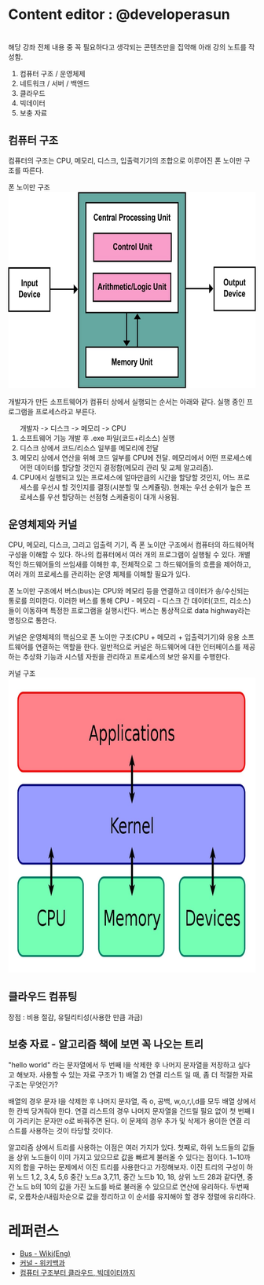 # Content editor : @developerasun

# 



해당 강좌 전체 내용 중 꼭 필요하다고 생각되는 콘텐츠만을 집약해 아래 강의 노트를 작성함. 

<ol>
    <li>컴퓨터 구조 / 운영체제</li>
    <li>네트워크 / 서버 / 백엔드</li>
    <li>클라우드</li>
    <li>빅데이터</li>
    <li>보충 자료</li>
</ol>

## 컴퓨터 구조 
컴퓨터의 구조는 CPU, 메모리, 디스크, 입출력기기의 조합으로 이루어진 폰 노이만 구조를 따른다.

<span>폰 노이만 구조</span><br/>
<img src="./폰-노이만-구조.jpg" width=800px, height=400px />

개발자가 만든 소프트웨어가 컴퓨터 상에서 실행되는 순서는 아래와 같다. 실행 중인 프로그램을 프로세스라고 부른다.  

<ol>
개발자 -> 디스크 -> 메모리 -> CPU
    <li>소프트웨어 기능 개발 후 .exe 파일(코드+리소스) 실행</li>
    <li>디스크 상에서 코드/리소스 일부를 메모리에 전달</li>
    <li>메모리 상에서 연산을 위해 코드 일부를 CPU에 전달. 메모리에서 어떤 프로세스에 어떤 데이터를 할당할 것인지 결정함(메모리 관리 및 교체 알고리즘).</li>
    <li>CPU에서 실행되고 있는 프로세스에 얼마만큼의 시간을 할당할 것인지, 어느 프로세스를 우선시 할 것인지를 결정(시분할 및 스케쥴링). 현재는 우선 순위가 높은 프로세스를 우선 할당하는 선점형 스케쥴링이 대개 사용됨.</li>
</ol>

## 운영체제와 커널
CPU, 메모리, 디스크, 그리고 입출력 기기, 즉 폰 노이만 구조에서 컴퓨터의 하드웨어적 구성을 이해할 수 있다. 하나의 컴퓨터에서 여러 개의 프로그램이 실행될 수 있다. 개별적인 하드웨어들의 쓰임새를 이해한 후, 전체적으로 그 하드웨어들의 흐름을 제어하고, 여러 개의 프로세스를 관리하는 운영 체제를 이해할 필요가 있다.

폰 노이만 구조에서 버스(bus)는 CPU와 메모리 등을 연결하고 데이터가 송/수신되는 통로를 의미한다. 이러한 버스를 통해 CPU - 메모리 - 디스크 간 데이터(코드, 리소스)들이 이동하며 특정한 프로그램을 실행시킨다. 버스는 통상적으로 data highway라는 명칭으로 통한다. 

커널은 운영체제의 핵심으로 폰 노이만 구조(CPU + 메모리 + 입출력기기)와 응용 소프트웨어를 연결하는 역할을 한다. 일반적으로 커널은 하드웨어에 대한 인터페이스를 제공하는 추상화 기능과 시스템 자원을 관리하고 프로세스의 보안 유지를 수행한다. 

<span>커널 구조</span><br/>
<img src="./커널.jpg" width=800px height=600px />

## 클라우드 컴퓨팅
장점 : 비용 절감, 유틸리티성(사용한 만큼 과금)

## 보충 자료 - 알고리즘 책에 보면 꼭 나오는 트리
"hello world" 라는 문자열에서 두 번째 l을 삭제한 후 나머지 문자열을 저장하고 싶다고 해보자. 사용할 수 있는 자료 구조가 1) 배열 2) 연결 리스트 일 때, 좀 더 적절한 자료 구조는 무엇인가? 

배열의 경우 문자 l을 삭제한 후 나머지 문자열, 즉 o, 공백, w,o,r,l,d를 모두 배열 상에서 한 칸씩 당겨줘야 한다. 연결 리스트의 경우 나머지 문자열을 건드릴 필요 없이 첫 번째 l이 가리키는 문자만 o로 바꿔주면 된다. 이 문제의 경우 추가 및 삭제가 용이한 연결 리스트를 사용하는 것이 타당할 것이다.  

알고리즘 상에서 트리를 사용하는 이점은 여러 가지가 있다. 첫째로, 하위 노드들의 값들을 상위 노드들이 이미 가지고 있으므로 값을 빠르게 불러올 수 있다는 점이다. 1~10까지의 합을 구하는 문제에서 이진 트리를 사용한다고 가정해보자. 이진 트리의 구성이 하위 노드 1,2, 3,4, 5,6 중간 노드a 3,7,11, 중간 노드b 10, 18, 상위 노드 28과 같다면, 중간 노드 b의 10의 값을 가진 노드를 바로 불러올 수 있으므로 연산에 유리하다. 두번째로, 오름차순/내림차순으로 값을 정리하고 이 순서를 유지해야 할 경우 정렬에 유리하다. 

# 레퍼런스
- [Bus - Wiki(Eng)](https://en.wikipedia.org/wiki/Bus_(computing))
- [커널 - 위키백과](https://ko.wikipedia.org/wiki/%EC%BB%A4%EB%84%90_(%EC%BB%B4%ED%93%A8%ED%8C%85))
- [컴퓨터 구조부터 클라우드, 빅데이터까지](https://www.inflearn.com/course/%EA%B8%B0%EC%88%A0%EB%85%B8%ED%8A%B8-%EA%B5%AC%EC%A1%B0-%EB%B9%85%EB%8D%B0%EC%9D%B4%ED%84%B0/dashboard)
